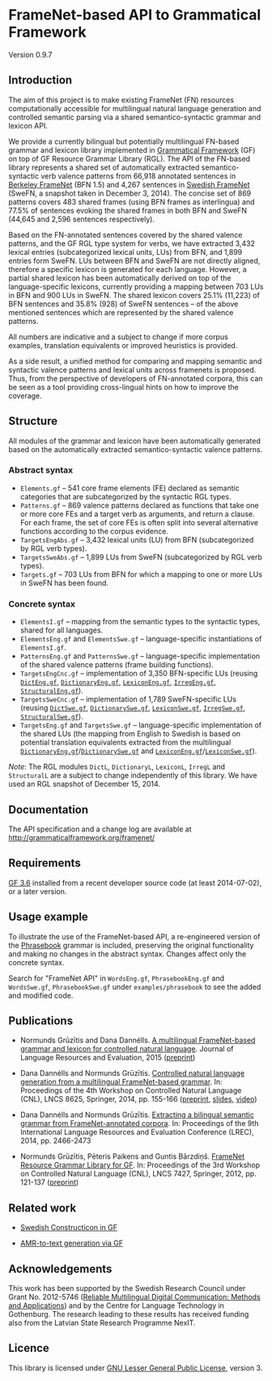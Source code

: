 FrameNet-based API to Grammatical Framework
===========================================

Version 0.9.7

Introduction
------------

The aim of this project is to make existing FrameNet (FN) resources computationally accessible for multilingual natural language generation and controlled semantic parsing via a shared semantico-syntactic grammar and lexicon API.

We provide a currently bilingual but potentially multilingual FN-based grammar and lexicon library implemented in [Grammatical Framework](http://www.grammaticalframework.org/) (GF) on top of GF Resource Grammar Library (RGL). The API of the FN-based library represents a shared set of automatically extracted semantico-syntactic verb valence patterns from 66,918 annotated sentences in [Berkeley FrameNet](https://framenet.icsi.berkeley.edu/) (BFN 1.5) and 4,267 sentences in [Swedish FrameNet](http://spraakbanken.gu.se/eng/swefn) (SweFN, a snapshot taken in December 3, 2014). The concise set of 869 patterns covers 483 shared frames (using BFN frames as interlingua) and 77.5% of sentences evoking the shared frames in both BFN and SweFN (44,645 and 2,596 sentences respectively).

Based on the FN-annotated sentences covered by the shared valence patterns, and the GF RGL type system for verbs, we have extracted 3,432 lexical entries (subcategorized lexical units, LUs) from BFN, and 1,899 entries form SweFN. LUs between BFN and SweFN are not directly aligned, therefore a specific lexicon is generated for each language. However, a partial shared lexicon has been automatically derived on top of the language-specific lexicons, currently providing a mapping between 703 LUs in BFN and 900 LUs in SweFN. The shared lexicon covers 25.1% (11,223) of BFN sentences and 35.8% (928) of SweFN sentences &ndash; of the above mentioned sentences which are represented by the shared valence patterns.

All numbers are indicative and a subject to change if more corpus examples, translation equivalents or improved heuristics is provided.

As a side result, a unified method for comparing and mapping semantic and syntactic valence patterns and lexical units across framenets is proposed. Thus, from the perspective of developers of FN-annotated corpora, this can be seen as a tool providing cross-lingual hints on how to improve the coverage.

Structure
---------

All modules of the grammar and lexicon have been automatically generated based on the automatically extracted semantico-syntactic valence patterns.

### Abstract syntax

  - `Elements.gf` – 541 core frame elements (FE) declared as semantic categories that are subcategorized by the syntactic RGL types.
  - `Patterns.gf` – 869 valence patterns declared as functions that take one or more core FEs and a target verb as arguments, and return a clause. For each frame, the set of core FEs is often split into several alternative functions according to the corpus evidence.
  - `TargetsEngAbs.gf` – 3,432 lexical units (LU) from BFN (subcategorized by RGL verb types).
  - `TargetsSweAbs.gf` – 1,899 LUs from SweFN (subcategorized by RGL verb types).
  - `Targets.gf` – 703 LUs from BFN for which a mapping to one or more LUs in SweFN has been found.

### Concrete syntax

  - `ElementsI.gf` – mapping from the semantic types to the syntactic types, shared for all languages.
  - `ElementsEng.gf` and `ElementsSwe.gf` – language-specific instantiations of `ElementsI.gf`.
  - `PatternsEng.gf` and `PatternsSwe.gf` – language-specific implementation of the shared valence patterns (frame building functions).
  - `TargetsEngCnc.gf` – implementation of 3,350 BFN-specific LUs (reusing [`DictEng.gf`](https://github.com/GrammaticalFramework/GF/blob/master/lib/src/english/DictEng.gf), [`DictionaryEng.gf`](https://github.com/GrammaticalFramework/GF/blob/master/lib/src/translator/DictionaryEng.gf), [`LexiconEng.gf`](https://github.com/GrammaticalFramework/GF/blob/master/lib/src/english/LexiconEng.gf), [`IrregEng.gf`](https://github.com/GrammaticalFramework/GF/blob/master/lib/src/english/IrregEng.gf), [`StructuralEng.gf`](https://github.com/GrammaticalFramework/GF/blob/master/lib/src/english/StructuralEng.gf)).
  - `TargetsSweCnc.gf` – implementation of 1,789 SweFN-specific LUs (reusing [`DictSwe.gf`](https://github.com/GrammaticalFramework/GF/blob/master/lib/src/swedish/DictSwe.gf), [`DictionarySwe.gf`](https://github.com/GrammaticalFramework/GF/blob/master/lib/src/translator/DictionarySwe.gf), [`LexiconSwe.gf`](https://github.com/GrammaticalFramework/GF/blob/master/lib/src/swedish/LexiconSwe.gf), [`IrregSwe.gf`](https://github.com/GrammaticalFramework/GF/blob/master/lib/src/swedish/IrregSwe.gf), [`StructuralSwe.gf`](https://github.com/GrammaticalFramework/GF/blob/master/lib/src/swedish/StructuralSwe.gf)).
  - `TargetsEng.gf` and `TargetsSwe.gf` – language-specific implementation of the shared LUs (the mapping from English to Swedish is based on potential translation equivalents extracted from the multilingual [`DictionaryEng.gf`](https://github.com/GrammaticalFramework/GF/blob/master/lib/src/translator/DictionaryEng.gf)/[`DictionarySwe.gf`](https://github.com/GrammaticalFramework/GF/blob/master/lib/src/translator/DictionarySwe.gf) and [`LexiconEng.gf`](https://github.com/GrammaticalFramework/GF/blob/master/lib/src/english/LexiconEng.gf)/[`LexiconSwe.gf`](https://github.com/GrammaticalFramework/GF/blob/master/lib/src/swedish/LexiconSwe.gf)).

_Note_: The RGL modules `DictL`, `DictionaryL`, `LexiconL`, `IrregL` and `StructuralL` are a subject to change independently of this library. We have used an RGL snapshot of December 15, 2014.

Documentation
-------------

The API specification and a change log are available at http://grammaticalframework.org/framenet/

Requirements
------------

[GF 3.6](http://www.grammaticalframework.org/download/index.html) installed from a recent developer source code (at least 2014-07-02), or a later version.

Usage example
-------------

To illustrate the use of the FrameNet-based API, a re-engineered version of the [Phrasebook](https://github.com/GrammaticalFramework/gf-contrib/tree/master/phrasebook) grammar is included, preserving the original functionality and making no changes in the abstract syntax. Changes affect only the concrete syntax.

Search for "FrameNet API" in `WordsEng.gf`, `PhrasebookEng.gf` and `WordsSwe.gf`, `PhrasebookSwe.gf` under `examples/phrasebook` to see the added and modified code.

Publications
------------

  - Normunds Grūzītis and Dana Dannélls. [A multilingual FrameNet-based grammar and lexicon for controlled natural language](http://link.springer.com/article/10.1007%2Fs10579-015-9321-8). Journal of Language Resources and Evaluation, 2015 ([preprint](http://arxiv.org/pdf/1511.03924v1.pdf))

  - Dana Dannélls and Normunds Grūzītis. [Controlled natural language generation from a multilingual FrameNet-based grammar](http://link.springer.com/chapter/10.1007%2F978-3-319-10223-8_15). In: Proceedings of the 4th Workshop on Controlled Natural Language (CNL), LNCS 8625, Springer, 2014, pp. 155-166 ([preprint](http://arxiv.org/pdf/1406.2400v1.pdf), [slides](http://attempto.ifi.uzh.ch/site/cnl2014/slides/gruzitis.pdf), [video](https://www.youtube.com/watch?v=-qQpQxg5-GQ&list=PL9MDHk_EFeGtHqFl9DKh5zB5abiTDZhps))

  - Dana Dannélls and Normunds Grūzītis. [Extracting a bilingual semantic grammar from FrameNet-annotated corpora](http://www.lrec-conf.org/proceedings/lrec2014/pdf/1079_Paper.pdf). In: Proceedings of the 9th International Language Resources and Evaluation Conference (LREC), 2014, pp. 2466-2473

  - Normunds Grūzītis, Pēteris Paikens and Guntis Bārzdiņš. [FrameNet Resource Grammar Library for GF](http://link.springer.com/chapter/10.1007%2F978-3-642-32612-7_9). In: Proceedings of the 3rd Workshop on Controlled Natural Language (CNL), LNCS 7427, Springer, 2012, pp. 121-137 ([preprint](http://arxiv.org/pdf/1406.6844v1.pdf))

Related work
------------

  - [Swedish Constructicon in GF](https://github.com/normundsg/gf-contrib/tree/master/SweCcn)

  - [AMR-to-text generation via GF](https://github.com/GrammaticalFramework/gf-contrib/tree/master/AMR/AMR-to-text)

Acknowledgements
----------------

This work has been supported by the Swedish Research Council under Grant No. 2012-5746 ([Reliable Multilingual Digital Communication: Methods and Applications](http://remu.grammaticalframework.org/)) and by the Centre for Language Technology in Gothenburg. The research leading to these results has received funding also from the Latvian State Research Programme NexIT.

Licence
-------

This library is licensed under [GNU Lesser General Public License](https://www.gnu.org/licenses/lgpl.html), version 3.
